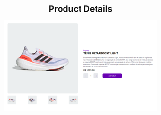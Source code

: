 <h1 align="center">Product Details</h1>

<p align="center">
  <img alt="product screen" src="./product-details-screenshot.png">
</p>
